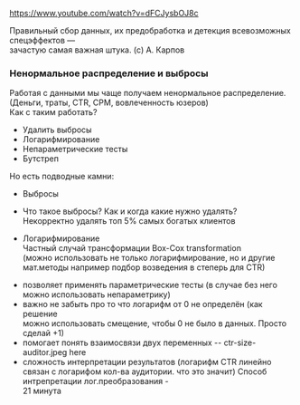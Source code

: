 https://www.youtube.com/watch?v=dFCJysbOJ8c

Правильный сбор данных, их предобработка и детекция всевозможных спецэффектов —  
зачастую самая важная штука. (с) А. Карпов  

### Ненормальное распределение и выбросы 
Работая с данными мы чаще получаем ненормальное распределение.
(Деньги, траты, CTR, CPM, вовлеченность юзеров)  
Как с таким работать?  
* Удалить выбросы
* Логарифмирование
* Непараметрические тесты
* Бутстреп  

Но есть подводные камни:  
 - Выбросы
* Что такое выбросы? Как и когда какие нужно удалять?  
  Некорректно удалять топ 5% самых богатых клиентов  
- Логарифмирование  
Частный случай трансформации Box-Cox transformation  
(можно использовать не только логарифмирование, но и другие мат.методы 
например подбор возведения в степерь для CTR)
* позволяет применять параметрические тесты (в случае без него  
  можно использовать непараметрику)
* важно не забыть про то что логарифм от 0 не определён (как решение  
  можно использовать смещение, чтобы 0 не было в данных. Просто сделай +1)
* помогает понять взаимосвязи двух переменных
 -- ctr-size-auditor.jpeg here
* сложность интерпретации результатов (логарифм CTR линейно связан с логарифом кол-ва аудитории.
что это значит)
Способ интрепретации лог.преобразования -  
21 минута





